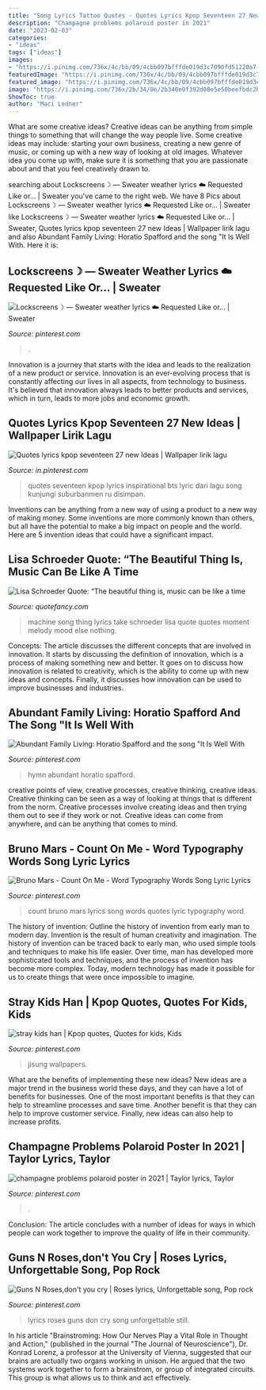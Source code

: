 ```yaml
---
title: "Song Lyrics Tattoo Quotes - Quotes Lyrics Kpop Seventeen 27 New Ideas"
description: "Champagne problems polaroid poster in 2021"
date: "2023-02-03"
categories:
- "ideas"
tags: ["ideas"]
images:
- "https://i.pinimg.com/736x/4c/bb/09/4cbb097bfffde019d3c7090fd51220a7--count-on-me-bruno-mars-counting-on.jpg"
featuredImage: "https://i.pinimg.com/736x/4c/bb/09/4cbb097bfffde019d3c7090fd51220a7--count-on-me-bruno-mars-counting-on.jpg"
featured_image: "https://i.pinimg.com/736x/4c/bb/09/4cbb097bfffde019d3c7090fd51220a7--count-on-me-bruno-mars-counting-on.jpg"
image: "https://i.pinimg.com/736x/2b/34/0e/2b340e0f392d08e5e50beefbdc2ba15c.jpg"
ShowToc: true
author: "Maci Ledner"
---
```



What are some creative ideas?
Creative ideas can be anything from simple things to something that will change the way people live. Some creative ideas may include: starting your own business, creating a new genre of music, or coming up with a new way of looking at old images. Whatever idea you come up with, make sure it is something that you are passionate about and that you feel creatively drawn to.

	

		
searching about Lockscreens☽ — Sweater weather lyrics ☁️ Requested Like or... | Sweater you've came to the right web. We have 8 Pics about Lockscreens☽ — Sweater weather lyrics ☁️ Requested Like or... | Sweater like Lockscreens☽ — Sweater weather lyrics ☁️ Requested Like or... | Sweater, Quotes lyrics kpop seventeen 27 new Ideas | Wallpaper lirik lagu and also Abundant Family Living: Horatio Spafford and the song &quot;It Is Well With. Here it is:
		
    
## Lockscreens☽ — Sweater Weather Lyrics ☁️ Requested Like Or... | Sweater

<img loading=lazy src="https://i.pinimg.com/736x/78/8b/f2/788bf22610dad5be8200fc120ca12048.jpg" onerror="this.onerror=null;this.src='https://tse2.mm.bing.net/th?id=OIP.al3FKNFeOuLkN6NLJsmoWAHaNL&amp;pid=15.1';" alt="Lockscreens☽ — Sweater weather lyrics ☁️ Requested Like or... | Sweater">

_Source: pinterest.com_

>. 

	

Innovation is a journey that starts with the idea and leads to the realization of a new product or service. Innovation is an ever-evolving process that is constantly affecting our lives in all aspects, from technology to business. It's believed that innovation always leads to better products and services, which in turn, leads to more jobs and economic growth.

    
## Quotes Lyrics Kpop Seventeen 27 New Ideas | Wallpaper Lirik Lagu

<img loading=lazy src="https://i.pinimg.com/736x/42/2a/55/422a550f618c7aef10e93df622051965.jpg" onerror="this.onerror=null;this.src='https://tse2.mm.bing.net/th?id=OIP.51QulWAoXNjHHpVc1A_SbAAAAA&amp;pid=15.1';" alt="Quotes lyrics kpop seventeen 27 new Ideas | Wallpaper lirik lagu">

_Source: in.pinterest.com_

>quotes seventeen kpop lyrics inspirational bts lyric dari lagu song kunjungi suburbanmen ru disimpan. 

	

Inventions can be anything from a new way of using a product to a new way of making money. Some inventions are more commonly known than others, but all have the potential to make a big impact on people and the world. Here are 5 invention ideas that could have a significant impact.

    
## Lisa Schroeder Quote: “The Beautiful Thing Is, Music Can Be Like A Time

<img loading=lazy src="https://quotefancy.com/media/wallpaper/1600x900/381801-Lisa-Schroeder-Quote-The-beautiful-thing-is-music-can-be-like-a.jpg" onerror="this.onerror=null;this.src='https://tse1.mm.bing.net/th?id=OIP.tDmAlHAHl062hcrZl--8dAHaEK&amp;pid=15.1';" alt="Lisa Schroeder Quote: “The beautiful thing is, music can be like a time">

_Source: quotefancy.com_

>machine song thing lyrics take schroeder lisa quote quotes moment melody mood else nothing. 

	

Concepts:
The article discusses the different concepts that are involved in innovation. It starts by discussing the definition of innovation, which is a process of making something new and better. It goes on to discuss how innovation is related to creativity, which is the ability to come up with new ideas and concepts. Finally, it discusses how innovation can be used to improve businesses and industries.

    
## Abundant Family Living: Horatio Spafford And The Song &quot;It Is Well With

<img loading=lazy src="https://i.pinimg.com/736x/03/54/4c/03544c75aa927f2978265e816fc8dba0.jpg" onerror="this.onerror=null;this.src='https://tse2.mm.bing.net/th?id=OIP.iDr0lXw1IPFdQtCXf3asGwAAAA&amp;pid=15.1';" alt="Abundant Family Living: Horatio Spafford and the song &quot;It Is Well With">

_Source: pinterest.com_

>hymn abundant horatio spafford. 

	

creative points of view, creative processes, creative thinking, creative ideas.
Creative thinking can be seen as a way of looking at things that is different from the norm. Creative processes involve creating ideas and then trying them out to see if they work or not. Creative ideas can come from anywhere, and can be anything that comes to mind.

    
## Bruno Mars - Count On Me - Word Typography Words Song Lyric Lyrics

<img loading=lazy src="https://i.pinimg.com/736x/4c/bb/09/4cbb097bfffde019d3c7090fd51220a7--count-on-me-bruno-mars-counting-on.jpg" onerror="this.onerror=null;this.src='https://tse4.mm.bing.net/th?id=OIP.dIoQsrlhGaF840gagSmwuAHaKe&amp;pid=15.1';" alt="Bruno Mars - Count On Me - Word Typography Words Song Lyric Lyrics">

_Source: pinterest.com_

>count bruno mars lyrics song words quotes lyric typography word. 

	

The history of invention: Outline the history of invention from early man to modern day.
Invention is the result of human creativity and imagination. The history of invention can be traced back to early man, who used simple tools and techniques to make his life easier. Over time, man has developed more sophisticated tools and techniques, and the process of invention has become more complex. Today, modern technology has made it possible for us to create things that were once impossible to imagine.

    
## Stray Kids Han | Kpop Quotes, Quotes For Kids, Kids

<img loading=lazy src="https://i.pinimg.com/736x/0c/18/bb/0c18bb95f136787feb2f4b71a95ceb03.jpg" onerror="this.onerror=null;this.src='https://tse1.mm.bing.net/th?id=OIP.25vuFH1xhNqFXMI_BDmotwHaLr&amp;pid=15.1';" alt="stray kids han | Kpop quotes, Quotes for kids, Kids">

_Source: pinterest.com_

>jisung wallpapers. 

	

What are the benefits of implementing these new ideas?
New ideas are a major trend in the business world these days, and they can have a lot of benefits for businesses. One of the most important benefits is that they can help to streamline processes and save time. Another benefit is that they can help to improve customer service. Finally, new ideas can also help to increase profits.

    
## Champagne Problems Polaroid Poster In 2021 | Taylor Lyrics, Taylor

<img loading=lazy src="https://i.pinimg.com/736x/2b/34/0e/2b340e0f392d08e5e50beefbdc2ba15c.jpg" onerror="this.onerror=null;this.src='https://tse4.mm.bing.net/th?id=OIP.3g8TjFYTVtawutisvpd8xgHaLH&amp;pid=15.1';" alt="champagne problems polaroid poster in 2021 | Taylor lyrics, Taylor">

_Source: pinterest.com_

>. 

	

Conclusion:
The article concludes with a number of ideas for ways in which people can work together to improve the quality of life in their community.

    
## Guns N Roses,don&#039;t You Cry | Roses Lyrics, Unforgettable Song, Pop Rock

<img loading=lazy src="https://i.pinimg.com/736x/71/0b/5b/710b5bff6155856162718eb63dc7ebe6--guns-n-roses-song-lyrics.jpg" onerror="this.onerror=null;this.src='https://tse3.mm.bing.net/th?id=OIP.ZbLxJzA4KIRr3p7zoFmTgAHaLH&amp;pid=15.1';" alt="Guns N Roses,don&#039;t you cry | Roses lyrics, Unforgettable song, Pop rock">

_Source: pinterest.com_

>lyrics roses guns don cry song unforgettable still. 

	

In his article "Brainstroming: How Our Nerves Play a Vital Role in Thought and Action," (published in the journal "The Journal of Neuroscience"), Dr. Konrad Lorenz, a professor at the University of Vienna, suggested that our brains are actually two organs working in unison. He argued that the two systems work together to form a brainstrom, or group of integrated circuits. This group is what allows us to think and act effectively.

